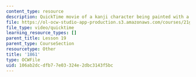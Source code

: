 ```yaml
---
content_type: resource
description: QuickTime movie of a kanji character being painted with a brush.
file: https://ol-ocw-studio-app-production.s3.amazonaws.com/courses/21g-504-japanese-iv-spring-2009/106ab2dcdfb77e03324e2dbc3143f5bc_1861.mov
file_type: video/quicktime
learning_resource_types: []
parent_title: Lesson 19
parent_type: CourseSection
resourcetype: Other
title: '1861'
type: OCWFile
uid: 106ab2dc-dfb7-7e03-324e-2dbc3143f5bc
---
```

